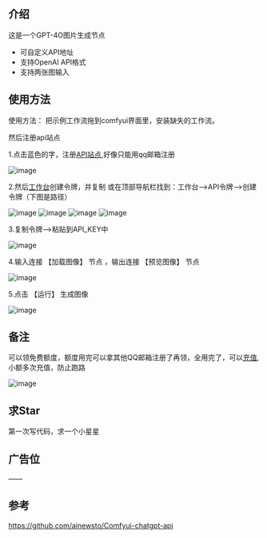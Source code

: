 ## 介绍
这是一个GPT-4O图片生成节点
- 可自定义API地址
- 支持OpenAI API格式
- 支持两张图输入

## 使用方法
使用方法：
把示例工作流拖到comfyui界面里，安装缺失的工作流。  

然后注册api站点

1.点击蓝色的字，注册[API站点](http://www.deeplpro.com/register),好像只能用qq邮箱注册  

![image](https://github.com/user-attachments/assets/7bba8b9e-59f0-46b6-921c-e27669d08072)    

  

  
2.然后[工作台](www.deeplpro.com/token)创建令牌，并复制
  或在顶部导航栏找到：工作台-->API令牌-->创建令牌（下图是路径）  
  

  ![image](https://github.com/user-attachments/assets/bbc39a78-c65a-43b0-924e-b103f15810eb)
  ![image](https://github.com/user-attachments/assets/851627f9-269b-48ca-a228-d9e0bd18f1ec)
  ![image](https://github.com/user-attachments/assets/ccfbbdb3-d5d9-4d10-8d9b-5d140b602748)
  ![image](https://github.com/user-attachments/assets/ba25de26-8e4e-4e90-b9b8-6e105ae3b5e5)  
  

  



3.复制令牌-->粘贴到API_KEY中  

![image](https://github.com/user-attachments/assets/25c2bfde-d2f8-4c51-8f81-3c48e8a0317d)

  

4.输入连接 【加载图像】 节点 ，输出连接  【预览图像】 节点   

![image](https://github.com/user-attachments/assets/c5278b02-d619-4c57-b41a-fa8bd34e4bd0)

  

5.点击 【运行】 生成图像  

![image](https://github.com/user-attachments/assets/c9cb1e53-b4b5-4f96-95d7-ba2080bba009)

  

## 备注
可以领免费额度，额度用完可以拿其他QQ邮箱注册了再领，全用完了，可以[充值](http://www.deeplpro.com/topup),小额多次充值，防止跑路  

![image](https://github.com/user-attachments/assets/ef50e3bf-9eff-4ff1-b8cd-12a510340446)


## 求Star
第一次写代码，求一个小星星

## 广告位
——

## 参考
https://github.com/ainewsto/Comfyui-chatgpt-api


